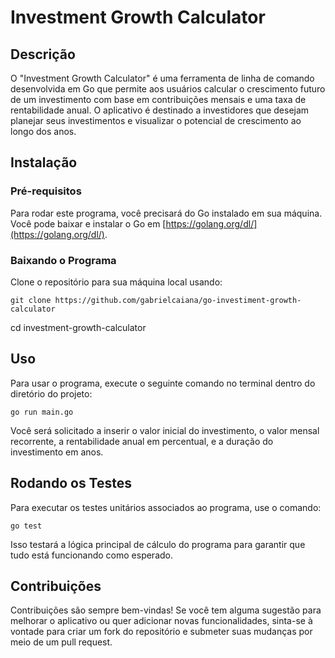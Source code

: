 # Investment Growth Calculator

## Descrição
O "Investment Growth Calculator" é uma ferramenta de linha de comando desenvolvida em Go que permite aos usuários calcular o crescimento futuro de um investimento com base em contribuições mensais e uma taxa de rentabilidade anual. O aplicativo é destinado a investidores que desejam planejar seus investimentos e visualizar o potencial de crescimento ao longo dos anos.

## Instalação

### Pré-requisitos
Para rodar este programa, você precisará do Go instalado em sua máquina. Você pode baixar e instalar o Go em [https://golang.org/dl/](https://golang.org/dl/).

### Baixando o Programa
Clone o repositório para sua máquina local usando:

```
git clone https://github.com/gabrielcaiana/go-investiment-growth-calculator
```

cd investment-growth-calculator


## Uso
Para usar o programa, execute o seguinte comando no terminal dentro do diretório do projeto:

```
go run main.go
```

Você será solicitado a inserir o valor inicial do investimento, o valor mensal recorrente, a rentabilidade anual em percentual, e a duração do investimento em anos.

## Rodando os Testes
Para executar os testes unitários associados ao programa, use o comando:

```
go test
```

Isso testará a lógica principal de cálculo do programa para garantir que tudo está funcionando como esperado.

## Contribuições
Contribuições são sempre bem-vindas! Se você tem alguma sugestão para melhorar o aplicativo ou quer adicionar novas funcionalidades, sinta-se à vontade para criar um fork do repositório e submeter suas mudanças por meio de um pull request.


